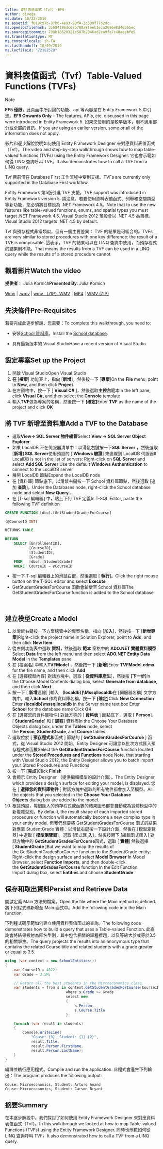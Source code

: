 ```yaml
---
title: 資料表值函式（Tvf）-EF6
author: divega
ms.date: 10/23/2016
ms.assetid: f019c97b-87b0-4e93-98f4-2c539f77b2dc
ms.openlocfilehash: 35684196dcd7b708a8feeb1eca3096e8d4e555ec
ms.sourcegitcommit: 708b18520321c587b2046ad2ea9fa7c48aeebfe5
ms.translationtype: MT
ms.contentlocale: zh-TW
ms.lasthandoff: 10/09/2019
ms.locfileid: "72182528"
---
```

# <a name="table-valued-functions-tvfs"></a><span data-ttu-id="a98ac-102">資料表值函式（Tvf）</span><span class="sxs-lookup"><span data-stu-id="a98ac-102">Table-Valued Functions (TVFs)</span></span>
> [!NOTE]
> <span data-ttu-id="a98ac-103">**EF5 僅限**，此頁面中所討論的功能、api 等內容是在 Entity Framework 5 中引進。</span><span class="sxs-lookup"><span data-stu-id="a98ac-103">**EF5 Onwards Only** - The features, APIs, etc. discussed in this page were introduced in Entity Framework 5.</span></span> <span data-ttu-id="a98ac-104">如果您使用的是較早版本，則不適用部分或全部的資訊。</span><span class="sxs-lookup"><span data-stu-id="a98ac-104">If you are using an earlier version, some or all of the information does not apply.</span></span>

<span data-ttu-id="a98ac-105">影片和逐步解說說明如何使用 Entity Framework Designer 來對應資料表值函式（Tvf）。</span><span class="sxs-lookup"><span data-stu-id="a98ac-105">The video and step-by-step walkthrough shows how to map table-valued functions (TVFs) using the Entity Framework Designer.</span></span> <span data-ttu-id="a98ac-106">它也會示範如何從 LINQ 查詢呼叫 TVF。</span><span class="sxs-lookup"><span data-stu-id="a98ac-106">It also demonstrates how to call a TVF from a LINQ query.</span></span>

<span data-ttu-id="a98ac-107">Tvf 目前僅在 Database First 工作流程中受到支援。</span><span class="sxs-lookup"><span data-stu-id="a98ac-107">TVFs are currently only supported in the Database First workflow.</span></span>

<span data-ttu-id="a98ac-108">Entity Framework 第5版引進 TVF 支援。</span><span class="sxs-lookup"><span data-stu-id="a98ac-108">TVF support was introduced in Entity Framework version 5.</span></span> <span data-ttu-id="a98ac-109">請注意，若要使用資料表值函式、列舉和空間類型等新功能，您必須將目標設為 .NET Framework 4.5。</span><span class="sxs-lookup"><span data-stu-id="a98ac-109">Note that to use the new features like table-valued functions, enums, and spatial types you must target .NET Framework 4.5.</span></span> <span data-ttu-id="a98ac-110">Visual Studio 2012 預設會以 .NET 4.5 為目標。</span><span class="sxs-lookup"><span data-stu-id="a98ac-110">Visual Studio 2012 targets .NET 4.5 by default.</span></span>

<span data-ttu-id="a98ac-111">Tvf 與預存程式非常類似，但有一個主要差異： TVF 的結果是可組合的。</span><span class="sxs-lookup"><span data-stu-id="a98ac-111">TVFs are very similar to stored procedures with one key difference: the result of a TVF is composable.</span></span> <span data-ttu-id="a98ac-112">這表示，TVF 的結果可以在 LINQ 查詢中使用，而預存程式的結果則不能。</span><span class="sxs-lookup"><span data-stu-id="a98ac-112">That means the results from a TVF can be used in a LINQ query while the results of a stored procedure cannot.</span></span>

## <a name="watch-the-video"></a><span data-ttu-id="a98ac-113">觀看影片</span><span class="sxs-lookup"><span data-stu-id="a98ac-113">Watch the video</span></span>

<span data-ttu-id="a98ac-114">**提供者**： Julia Kornich</span><span class="sxs-lookup"><span data-stu-id="a98ac-114">**Presented By**: Julia Kornich</span></span>

<span data-ttu-id="a98ac-115">[Wmv](https://download.microsoft.com/download/6/0/A/60A6E474-5EF3-4E1E-B9EA-F51D2DDB446A/HDI-ITPro-MSDN-winvideo-tvf.wmv) | [.wmv](https://download.microsoft.com/download/6/0/A/60A6E474-5EF3-4E1E-B9EA-F51D2DDB446A/HDI-ITPro-MSDN-mp4video-tvf.m4v) | [wmv （ZIP）](https://download.microsoft.com/download/6/0/A/60A6E474-5EF3-4E1E-B9EA-F51D2DDB446A/HDI-ITPro-MSDN-winvideo-tvf.zip)</span><span class="sxs-lookup"><span data-stu-id="a98ac-115">[WMV](https://download.microsoft.com/download/6/0/A/60A6E474-5EF3-4E1E-B9EA-F51D2DDB446A/HDI-ITPro-MSDN-winvideo-tvf.wmv) | [MP4](https://download.microsoft.com/download/6/0/A/60A6E474-5EF3-4E1E-B9EA-F51D2DDB446A/HDI-ITPro-MSDN-mp4video-tvf.m4v) | [WMV (ZIP)](https://download.microsoft.com/download/6/0/A/60A6E474-5EF3-4E1E-B9EA-F51D2DDB446A/HDI-ITPro-MSDN-winvideo-tvf.zip)</span></span>

## <a name="pre-requisites"></a><span data-ttu-id="a98ac-116">先決條件</span><span class="sxs-lookup"><span data-stu-id="a98ac-116">Pre-Requisites</span></span>

<span data-ttu-id="a98ac-117">若要完成此逐步解說，您需要：</span><span class="sxs-lookup"><span data-stu-id="a98ac-117">To complete this walkthrough, you need to:</span></span>

- <span data-ttu-id="a98ac-118">安裝[School 資料庫](~/ef6/resources/school-database.md)。</span><span class="sxs-lookup"><span data-stu-id="a98ac-118">Install the [School database](~/ef6/resources/school-database.md).</span></span>

- <span data-ttu-id="a98ac-119">具有最新版本的 Visual Studio</span><span class="sxs-lookup"><span data-stu-id="a98ac-119">Have a recent version of Visual Studio</span></span>

## <a name="set-up-the-project"></a><span data-ttu-id="a98ac-120">設定專案</span><span class="sxs-lookup"><span data-stu-id="a98ac-120">Set up the Project</span></span>

1.  <span data-ttu-id="a98ac-121">開啟 Visual Studio</span><span class="sxs-lookup"><span data-stu-id="a98ac-121">Open Visual Studio</span></span>
2.  <span data-ttu-id="a98ac-122">**在 [檔案**] 功能表上，指向 [**新增**]，然後按一下 [**專案**]</span><span class="sxs-lookup"><span data-stu-id="a98ac-122">On the **File** menu, point to **New**, and then click **Project**</span></span>
3.  <span data-ttu-id="a98ac-123">在左窗格中，按一下 [ **Visual C\#** ]，然後選取**主控台**範本</span><span class="sxs-lookup"><span data-stu-id="a98ac-123">In the left pane, click **Visual C\#**, and then select the **Console** template</span></span>
4.  <span data-ttu-id="a98ac-124">輸入**TVF**做為專案的名稱，然後按一下 **[確定]**</span><span class="sxs-lookup"><span data-stu-id="a98ac-124">Enter **TVF** as the name of the project and click **OK**</span></span>

## <a name="add-a-tvf-to-the-database"></a><span data-ttu-id="a98ac-125">將 TVF 新增至資料庫</span><span class="sxs-lookup"><span data-stu-id="a98ac-125">Add a TVF to the Database</span></span>

-   <span data-ttu-id="a98ac-126">選取**View-&gt; SQL Server 物件總管**</span><span class="sxs-lookup"><span data-stu-id="a98ac-126">Select **View -&gt; SQL Server Object Explorer**</span></span>
-   <span data-ttu-id="a98ac-127">如果 LocalDB 不在伺服器清單中：以滑鼠右鍵按一下**SQL Server** ，然後選取 [**新增] SQL Server**使用預設的 [ **Windows 驗證**] 來連線到 LocalDB 伺服器</span><span class="sxs-lookup"><span data-stu-id="a98ac-127">If LocalDB is not in the list of servers: Right-click on **SQL Server** and select **Add SQL Server** Use the default **Windows Authentication** to connect to the LocalDB server</span></span>
-   <span data-ttu-id="a98ac-128">展開 LocalDB 節點</span><span class="sxs-lookup"><span data-stu-id="a98ac-128">Expand the LocalDB node</span></span>
-   <span data-ttu-id="a98ac-129">在 [資料庫] 節點底下，以滑鼠右鍵按一下 School 資料庫節點，然後選取 [追加 **查詢**]。</span><span class="sxs-lookup"><span data-stu-id="a98ac-129">Under the Databases node, right-click the School database node and select **New Query…**</span></span>
-   <span data-ttu-id="a98ac-130">在 [T-sql 編輯器] 中，貼上下列 TVF 定義</span><span class="sxs-lookup"><span data-stu-id="a98ac-130">In T-SQL Editor, paste the following TVF definition</span></span>

``` SQL
CREATE FUNCTION [dbo].[GetStudentGradesForCourse]

(@CourseID INT)

RETURNS TABLE

RETURN
    SELECT [EnrollmentID],
           [CourseID],
           [StudentID],
           [Grade]
    FROM   [dbo].[StudentGrade]
    WHERE  CourseID = @CourseID
```

-   <span data-ttu-id="a98ac-131">按一下 T-sql 編輯器上的滑鼠右鍵，然後選取 [ **執行**]。</span><span class="sxs-lookup"><span data-stu-id="a98ac-131">Click the right mouse button on the T-SQL editor and select **Execute**</span></span>
-   <span data-ttu-id="a98ac-132">GetStudentGradesForCourse 函數會新增至 School 資料庫</span><span class="sxs-lookup"><span data-stu-id="a98ac-132">The GetStudentGradesForCourse function is added to the School database</span></span>

 

## <a name="create-a-model"></a><span data-ttu-id="a98ac-133">建立模型</span><span class="sxs-lookup"><span data-stu-id="a98ac-133">Create a Model</span></span>

1.  <span data-ttu-id="a98ac-134">以滑鼠右鍵按一下方案總管中的專案名稱，指向 [**加入**]，然後按一下 [**新增專案**]</span><span class="sxs-lookup"><span data-stu-id="a98ac-134">Right-click the project name in Solution Explorer, point to **Add**, and then click **New Item**</span></span>
2.  <span data-ttu-id="a98ac-135">從左側功能表中選取 **資料**，然後選取 **範本** 窗格中的  **ADO.NET 實體資料模型**</span><span class="sxs-lookup"><span data-stu-id="a98ac-135">Select **Data** from the left menu and then select **ADO.NET Entity Data Model** in the **Templates** pane</span></span>
3.  <span data-ttu-id="a98ac-136">在 [檔案名] 中輸入**TVFModel** ，然後按一下 [**新增**]</span><span class="sxs-lookup"><span data-stu-id="a98ac-136">Enter **TVFModel.edmx** for the file name, and then click **Add**</span></span>
4.  <span data-ttu-id="a98ac-137">在 [選擇模型內容] 對話方塊中，選取 [ **從資料庫產生**]，然後按 **[下一步]**</span><span class="sxs-lookup"><span data-stu-id="a98ac-137">In the Choose Model Contents dialog box, select **Generate from database**, and then click **Next**</span></span>
5.  <span data-ttu-id="a98ac-138">按一下 [ **新增**連線] [輸入 **（localdb）]\\Mssqllocaldb**在 [伺服器名稱] 文字方塊中，輸入**School** 作為資料庫名稱，按一下 **[確定]**</span><span class="sxs-lookup"><span data-stu-id="a98ac-138">Click **New Connection** Enter **(localdb)\\mssqllocaldb** in the Server name text box Enter **School** for the database name Click **OK**</span></span>
6.  <span data-ttu-id="a98ac-139">在 [選擇您的資料庫物件] 對話方塊的 [ **資料表** ] 節點底下，選取 [ **Person**]、[ **StudentGrade**] 和 [ **課程**] 資料表</span><span class="sxs-lookup"><span data-stu-id="a98ac-139">In the Choose Your Database Objects dialog box, under the **Tables** node, select the **Person**, **StudentGrade**, and **Course** tables</span></span>
7.  <span data-ttu-id="a98ac-140">選取位於 [ **預存程式和**函式 ] 節點的 [ **GetStudentGradesForCourse** ] 函式，從 Visual Studio 2012 開始，Entity Designer 可讓您以批次方式匯入預存程式和函數</span><span class="sxs-lookup"><span data-stu-id="a98ac-140">Select the **GetStudentGradesForCourse** function located under the **Stored Procedures and Functions** node Note, that starting with Visual Studio 2012, the Entity Designer allows you to batch import your Stored Procedures and Functions</span></span>
8.  <span data-ttu-id="a98ac-141">按一下 **[完成]**</span><span class="sxs-lookup"><span data-stu-id="a98ac-141">Click **Finish**</span></span>
9.  <span data-ttu-id="a98ac-142">會顯示 Entity Designer （提供編輯模型的設計介面）。</span><span class="sxs-lookup"><span data-stu-id="a98ac-142">The Entity Designer, which provides a design surface for editing your model, is displayed.</span></span> <span data-ttu-id="a98ac-143">您在 [ **選擇您的資料庫物件** ] 對話方塊中選取的所有物件都會加入至模型。</span><span class="sxs-lookup"><span data-stu-id="a98ac-143">All the objects that you selected in the **Choose Your Database Objects** dialog box are added to the model.</span></span>
10. <span data-ttu-id="a98ac-144">根據預設，每個匯入的預存程式或函數的結果圖形都會自動成為實體模型中的新複雜型別。</span><span class="sxs-lookup"><span data-stu-id="a98ac-144">By default, the result shape of each imported stored procedure or function will automatically become a new complex type in your entity model.</span></span> <span data-ttu-id="a98ac-145">但我們想要將 GetStudentGradesForCourse 函式的結果對應至 StudentGrade 實體：以滑鼠右鍵按一下設計介面，然後在 [模型瀏覽器] 中選取 [ **模型瀏覽器**]，選取 [函式匯 **入**]，然後按兩下 [編輯函式匯入] 對話方塊中的 **GetStudentGradesForCourse**函式，選取 [ **實體**] 然後選擇 [ **StudentGrade** ]</span><span class="sxs-lookup"><span data-stu-id="a98ac-145">But we want to map the results of the GetStudentGradesForCourse function to the StudentGrade entity: Right-click the design surface and select **Model Browser** In Model Browser, select **Function Imports**, and then double-click the **GetStudentGradesForCourse** function In the Edit Function Import dialog box, select **Entities** and choose **StudentGrade**</span></span>

## <a name="persist-and-retrieve-data"></a><span data-ttu-id="a98ac-146">保存和取出資料</span><span class="sxs-lookup"><span data-stu-id="a98ac-146">Persist and Retrieve Data</span></span>

<span data-ttu-id="a98ac-147">開啟定義 Main 方法的檔案。</span><span class="sxs-lookup"><span data-stu-id="a98ac-147">Open the file where the Main method is defined.</span></span> <span data-ttu-id="a98ac-148">將下列程式碼新增至 Main 函式中。</span><span class="sxs-lookup"><span data-stu-id="a98ac-148">Add the following code into the Main function.</span></span>

<span data-ttu-id="a98ac-149">下列程式碼示範如何建立使用資料表值函式的查詢。</span><span class="sxs-lookup"><span data-stu-id="a98ac-149">The following code demonstrates how to build a query that uses a Table-valued Function.</span></span> <span data-ttu-id="a98ac-150">此查詢會將結果投射為匿名型別，其中包含相關的課程標題，以及等級大於或等於3.5 的相關學生。</span><span class="sxs-lookup"><span data-stu-id="a98ac-150">The query projects the results into an anonymous type that contains the related Course title and related students with a grade greater or equal to 3.5.</span></span>

``` csharp
using (var context = new SchoolEntities())
{
    var CourseID = 4022;
    var Grade = 3.5M;

    // Return all the best students in the Microeconomics class.
    var students = from s in context.GetStudentGradesForCourse(CourseID)
                            where s.Grade >= Grade
                            select new
                            {
                                s.Person,
                                s.Course.Title
                            };

    foreach (var result in students)
    {
        Console.WriteLine(
            "Couse: {0}, Student: {1} {2}",
            result.Title,  
            result.Person.FirstName,  
            result.Person.LastName);
    }
}
```

<span data-ttu-id="a98ac-151">編譯並執行應用程式。</span><span class="sxs-lookup"><span data-stu-id="a98ac-151">Compile and run the application.</span></span> <span data-ttu-id="a98ac-152">此程式會產生下列輸出：</span><span class="sxs-lookup"><span data-stu-id="a98ac-152">The program produces the following output:</span></span>

```console
Couse: Microeconomics, Student: Arturo Anand
Couse: Microeconomics, Student: Carson Bryant
```

## <a name="summary"></a><span data-ttu-id="a98ac-153">摘要</span><span class="sxs-lookup"><span data-stu-id="a98ac-153">Summary</span></span>

<span data-ttu-id="a98ac-154">在本逐步解說中，我們探討了如何使用 Entity Framework Designer 來對應資料表值函式（Tvf）。</span><span class="sxs-lookup"><span data-stu-id="a98ac-154">In this walkthrough we looked at how to map Table-valued Functions (TVFs) using the Entity Framework Designer.</span></span> <span data-ttu-id="a98ac-155">同時也示範如何從 LINQ 查詢呼叫 TVF。</span><span class="sxs-lookup"><span data-stu-id="a98ac-155">It also demonstrated how to call a TVF from a LINQ query.</span></span>
